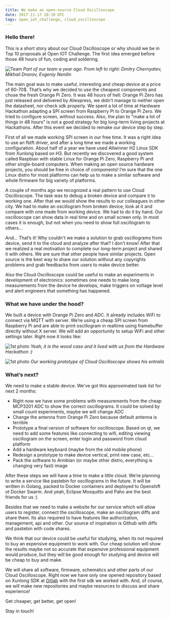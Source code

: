 ```yaml
---
title: We make an open-source Cloud Oscilloscope
date: 2017-11-17 10:19 UTC
tags: open_iot_challenge, cloud_oscilloscope
---
```


### Hello there!

This is a short story about our Cloud Oscilloscope or why should we be in Top 10 proposals at Open IOT Challenge. The first idea emerged before those 48
hours of fun, coding and soldering.

![Team](https://pp.userapi.com/c604427/v604427308/458c9/UVE90QHihGE.jpg)
*Part of our team a year ago. From left to right: Dmitry Chernyatev, Mikhail Dronov, Evgeniy Nenilin*

The main goal was to make useful, interesting and cheap device at a price of 60-70$. That’s why we decided to use the cheapest components and chose the fresh Orange Pi Zero. It was 48 hours of hell: Orange Pi Zero has just released and delivered by Aliexpress, we didn't manage to neither open the datasheet, nor check sdk properly. We spent a lot of time at Hardware Hackathon adapting a SPI screen from Raspberry Pi to Orange Pi Zero.
We tried to configure screen, without success. Also, the plan to "make a lot of things in 48 hours" is not a good strategy for big long-term living projects at Hackathons. After this event we decided to remake our device step by step.

First of all we made working SPI screen in our free time. It was a right idea to use an fbtft driver, and after a long time we made a working configuration. About half of a year we have used Allwinner H2 Linux SDK from Xunlong based on H3. But recently we discovered a good system called Raspbian with stable Linux for Orange Pi Zero, Raspberry Pi and other single-board computers. When making an open source hardware projects, you should be free in choice of components! I’m sure that the one Linux distro for most platforms can help us to make a similar software and whole firmware for big variety of platforms.

A couple of months ago we recognized a real pattern to use Cloud Oscilloscope. The task was to debug a broken device and compare it to working one. After that we would show the results to our colleagues in other city. We had to make an oscillogram from broken device, look at it and compare with one made from working device. We had to do it by hand. Our oscilloscope can show data in real time and on small screen only. In most cases it is enough, but not when you need to show full oscillogram to others…

And... That’s it! Why couldn't we make a solution to grab oscillograms from device, send it to the cloud and analyze after that? I don’t know! After that we realized a real motivation to complete our long-term project and shared it with others. We are sure that other people have similar projects. Open source is the best way to share our solution without any copyrights problems and grab feedbacks from users to make device better.

Also the Cloud Oscilloscope could be useful to make an experiments in development of electronics: sometimes one needs to make long measurements from the device he develops, make triggers on voltage level and alert engineers that something has happened.

### What we have under the hood?

We built a device with Orange Pi Zero and ADC. It already includes WiFi to connect via MQTT with server. We’re using a cheap SPI screen from Raspberry Pi and are able to print oscillogram in realtime using framebuffer directly without X server. We will add an opportunity to setup WiFi and other settings later. Right now it looks like:

![1st photo](http://dronov.net/images/IMG_0063.JPG)
*Yeah, it is the wood case and it lived with us from the Hardware Hackathon :)*


![1st photo](http://dronov.net/images/IMG_0064.JPG)
*Our working prototype of Cloud Oscilloscope shows his entrails*

### What’s next?

We need to make a stable device.  We've got this approximated task list for next 2 months:

- Right now we have some problems with measurements from the cheap MCP3201 ADC to show the correct oscillograms. It could
be solved by small count experiments, maybe we will change ADC
- Change the antenna from Orange Pi Zero because default antenna is terrible
- Prototype a final version of software for oscilloscope. Based on qt, we need to add some features like connecting to
wifi, editing viewing oscillogram on the screen, enter login and password from cloud platform
- Add a hardware keyboard (maybe from the old mobile phone)
- Redesign a prototype to make device vertical, print new case, etc…
- Pack the software to Armbian (or maybe other distro, everything is changing very fast) image

After these steps we will have a time to make a little cloud. We’re planning to write a service like pastebin for
oscillograms in the future. It will be written in Golang, packed to Docker containers and deployed to Openshift ot
Docker Swarm. And yeah, Eclipse Mosquitto and Paho are the best friends for us :)

Besides that we need to make a website for our service which will allow users to register, connect the oscilloscope, make an oscillogram diffs and share them. Its also required to have features like authorization, management, api and other. Our source of inspiration is Github with diffs and pastebin with code shares.

We think that our device could be useful for studying, when its not required to buy an expensive equipment to work with. Our cheap solution will show the results maybe not so accurate that expensive professional equipment would produce, but they will be good enough for studying and device will be cheap to buy and make.

We will share all software, firmware, schematics and other parts of our Cloud Oscilloscope. Right now we have only one
opened repository based on Xunlong SDK at [Gitlab](https://gitlab.com/dronov/pizero-docker) with the first sdk we worked with. And, of course, we will make new
repositories and maybe resources to discuss and share experience!

Get cheaper, get better, get open!

Stay in touch!
